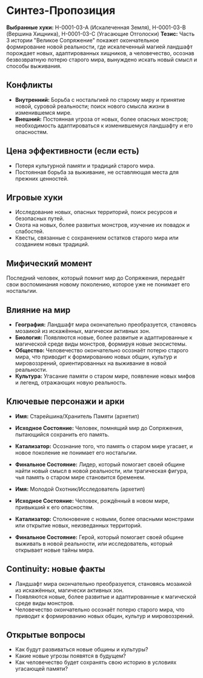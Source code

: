 # Синтез-Пропозиция

**Выбранные хуки:** H-0001-03-A (Искалеченная Земля), H-0001-03-B (Вершина Хищника), H-0001-03-C (Угасающие Отголоски)
**Тезис:** Часть 3 истории "Великое Сопряжение" покажет окончательное формирование новой реальности, где искалеченный магией ландшафт порождает новых, адаптированных хищников, а человечество, осознав безвозвратную потерю старого мира, вынуждено искать новый смысл и способы выживания.


## Конфликты
- **Внутренний:** Борьба с ностальгией по старому миру и принятие новой, суровой реальности; поиск нового смысла жизни в изменившемся мире.
- **Внешний:** Постоянная угроза от новых, более опасных монстров; необходимость адаптироваться к изменившемуся ландшафту и его опасностям.

## Цена эффективности (если есть)
- Потеря культурной памяти и традиций старого мира.
- Постоянная борьба за выживание, не оставляющая места для прежних ценностей.

## Игровые хуки
- Исследование новых, опасных территорий, поиск ресурсов и безопасных путей.
- Охота на новых, более развитых монстров, изучение их повадок и слабостей.
- Квесты, связанные с сохранением остатков старого мира или созданием новых традиций.

## Мифический момент
Последний человек, который помнит мир до Сопряжения, передаёт свои воспоминания новому поколению, которое уже не понимает его ностальгии.

## Влияние на мир
- **География:** Ландшафт мира окончательно преобразуется, становясь мозаикой из искажённых, магически активных зон.
- **Биология:** Появляются новые, более развитые и адаптированные к магической среде виды монстров, формируя новые экосистемы.
- **Общество:** Человечество окончательно осознаёт потерю старого мира, что приводит к формированию новых общин, культур и мировоззрений, ориентированных на выживание в новой реальности.
- **Культура:** Угасание памяти о старом мире, появление новых мифов и легенд, отражающих новую реальность.


## Ключевые персонажи и арки
- **Имя:** Старейшина/Хранитель Памяти (архетип)
- **Исходное Состояние:** Человек, помнящий мир до Сопряжения, пытающийся сохранить его память.
- **Катализатор:** Осознание того, что память о старом мире угасает, и новое поколение не понимает его ностальгии.
- **Финальное Состояние:** Лидер, который помогает своей общине найти новый смысл в новой реальности, или трагическая фигура, чья память о старом мире становится бременем.

- **Имя:** Молодой Охотник/Исследователь (архетип)
- **Исходное Состояние:** Человек, рождённый в новом мире, привыкший к его опасностям.
- **Катализатор:** Столкновение с новыми, более опасными монстрами или открытие новых, неизведанных территорий.
- **Финальное Состояние:** Герой, который помогает своей общине выживать в новой реальности, или исследователь, который открывает новые тайны мира.

## Continuity: новые факты
- Ландшафт мира окончательно преобразуется, становясь мозаикой из искажённых, магически активных зон.
- Появляются новые, более развитые и адаптированные к магической среде виды монстров.
- Человечество окончательно осознаёт потерю старого мира, что приводит к формированию новых общин, культур и мировоззрений.

## Открытые вопросы
- Как будут развиваться новые общины и культуры?
- Какие новые угрозы появятся в будущем?
- Как человечество будет сохранять свою историю в условиях угасающей памяти?
